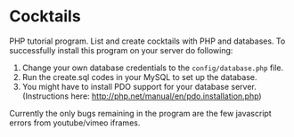 # Cocktails
PHP tutorial program. List and create cocktails with PHP and databases.
To successfully install this program on your server do following:

  1) Change your own database credentials to the <code>config/database.php</code> file.
  2) Run the create.sql codes in your MySQL to set up the database.
  3) You might have to install PDO support for your database server. (Instructions here: http://php.net/manual/en/pdo.installation.php)
  
  Currently the only bugs remaining in the program are the few javascript errors from youtube/vimeo iframes.
